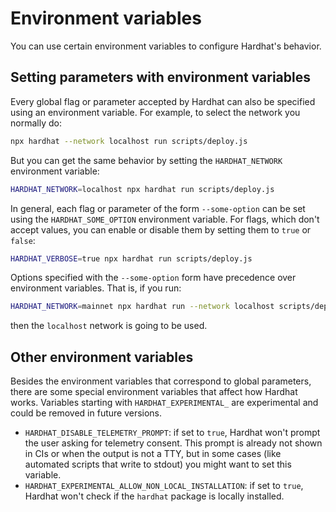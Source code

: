 # Environment variables

You can use certain environment variables to configure Hardhat's behavior.

## Setting parameters with environment variables

Every global flag or parameter accepted by Hardhat can also be specified using an environment variable. For example, to select the network you normally do:

```bash
npx hardhat --network localhost run scripts/deploy.js
```

But you can get the same behavior by setting the `HARDHAT_NETWORK` environment variable:

```bash
HARDHAT_NETWORK=localhost npx hardhat run scripts/deploy.js
```

In general, each flag or parameter of the form `--some-option` can be set using the `HARDHAT_SOME_OPTION` environment variable. For flags, which don't accept values, you can enable or disable them by setting them to `true` or `false`:

```bash
HARDHAT_VERBOSE=true npx hardhat run scripts/deploy.js
```

Options specified with the `--some-option` form have precedence over environment variables. That is, if you run:

```bash
HARDHAT_NETWORK=mainnet npx hardhat run --network localhost scripts/deploy.js
```

then the `localhost` network is going to be used.

## Other environment variables

Besides the environment variables that correspond to global parameters, there are some special environment variables that affect how Hardhat works. Variables starting with `HARDHAT_EXPERIMENTAL_` are experimental and could be removed in future versions.

- `HARDHAT_DISABLE_TELEMETRY_PROMPT`: if set to `true`, Hardhat won't prompt the user asking for telemetry consent. This prompt is already not shown in CIs or when the output is not a TTY, but in some cases (like automated scripts that write to stdout) you might want to set this variable.
- `HARDHAT_EXPERIMENTAL_ALLOW_NON_LOCAL_INSTALLATION`: if set to `true`, Hardhat won't check if the `hardhat` package is locally installed.
